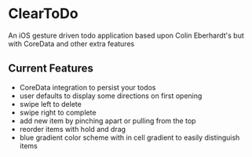 # ClearToDo
An iOS gesture driven todo application based upon Colin Eberhardt's but with CoreData and other extra features

## Current Features
* CoreData integration to persist your todos
* user defaults to display some directions on first opening
* swipe left to delete
* swipe right to complete
* add new item by pinching apart or pulling from the top
* reorder items with hold and drag
* blue gradient color scheme with in cell gradient to easily distinguish items
